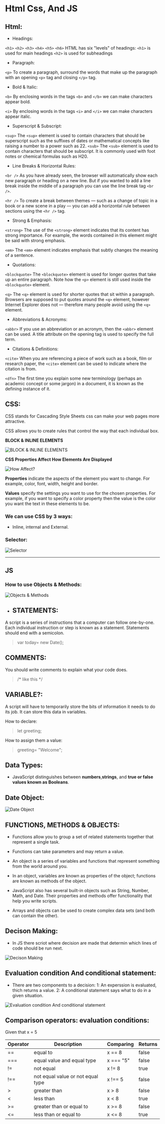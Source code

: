 # Html Css, And JS
## Html:
- Headings: 

`<h1>`
`<h2>`
`<h3>`
`<h4>`
`<h5>`
`<h6>`
HTML has six "levels" of
headings:
`<h1>` is used for main headings
`<h2>` is used for subheadings

- Paragraph:

`<p>`
To create a paragraph, surround
the words that make up the
paragraph with an opening `<p>`
tag and closing `</p>` tag.

- Bold & Italic:

`<b>`
By enclosing words in the tags
`<b>` and `</b>` we can make
characters appear bold.

`<i>`
By enclosing words in the tags
`<i>` and `</i>` we can make
characters appear italic.

- Superscript & Subscript:

`<sup>`
The `<sup>` element is used
to contain characters that
should be superscript such
as the suffixes of dates or
mathematical concepts like
raising a number to a power such
as 22.
`<sub>`
The `<sub>` element is used to
contain characters that should
be subscript. It is commonly
used with foot notes or chemical
formulas such as H20.

- Line Breaks & Horizontal Rules:

`<br />`
As you have already seen, the
browser will automatically show
each new paragraph or heading
on a new line. But if you wanted
to add a line break inside the
middle of a paragraph you can
use the line break tag `<br />`.

`<hr />`
To create a break between
themes — such as a change of
topic in a book or a new scene
in a play — you can add a
horizontal rule between sections
using the `<hr />` tag.

- Strong & Emphasis:

`<strong>`
The use of the `<strong>`
element indicates that its
content has strong importance.
For example, the words
contained in this element might
be said with strong emphasis.

`<em>`
The `<em>` element indicates
emphasis that subtly changes
the meaning of a sentence.

- Quotations: 

`<blockquote>`
The `<blockquote>` element is
used for longer quotes that take
up an entire paragraph. Note
how the `<p>` element is still
used inside the `<blockquote>`
element.

`<q>`
The `<q>` element is used for
shorter quotes that sit within
a paragraph. Browsers are
supposed to put quotes around
the `<q>` element, however
Internet Explorer does not —
therefore many people avoid
using the `<q>` element.

- Abbreviations & Acronyms:

`<abbr>`
If you use an abbreviation or
an acronym, then the `<abbr>`
element can be used. A title
attribute on the opening tag is
used to specify the full term.

- Citations & Definitions:

`<cite>`
When you are referencing a
piece of work such as a book,
film or research paper, the
`<cite>` element can be used
to indicate where the citation is
from.

`<dfn>`
The first time you explain some
new terminology (perhaps an
academic concept or some
jargon) in a document, it is
known as the defining instance
of it.



## CSS:

CSS stands for Cascading Style Sheets
css can make your web pages more attractive.

CSS allows you to create rules that control the way that each individual box.

**BLOCK & INLINE ELEMENTS**

![BLOCK & INLINE ELEMENTS](img/BandI.PNG)

**CSS Properties Affect How Elements Are Displayed**

![How Affect?](img/ACss.PNG)

**Properties** indicate the aspects
of the element you want to
change. For example, color, font,
width, height and border.

**Values** specify the settings
you want to use for the chosen
properties. For example, if you
want to specify a color property
then the value is the color you
want the text in these elements
to be.



### We can use CSS by 3 ways:

- Inline, internal and External.

### Selector:

![Selector](img/Selector.PNG)

----------------------


## JS
### How to use Objects & Methods:

![Objects & Methods](img/HTUOAM.PNG)

- ## STATEMENTS:

A script is a series of instructions that a computer can follow one-by-one.
Each individual instruction or step is known as a statement.
Statements should end with a semicolon.

> var today= new Date();

## COMMENTS:

You should write comments to explain what your code does.

> /* like this */

##  VARIABLE?:

A script will have to temporarily
store the bits of information it
needs to do its job. It can store this
data in variables.

How to declare:
> let greeting;

How to assign them a value:
> greeting= "Welcome";

## Data Types:

- JavaScript distinguishes between **numbers**,**strings**, and **true or false values known as Booleans**.



## Date Object:

![Date Object](img/DataObject.PNG)


## FUNCTIONS, METHODS & OBJECTS:

- Functions allow you to group a set of related statements together that represent a single task.

- Functions can take parameters and may return a value.

- An object is a series of variables and functions that represent something from the world around you.

- In an object, variables are known as properties of the object; functions are known as methods of the object.

- JavaScript also has several built-in objects such as String, Number, Math, and Date. Their properties and methods offer functionality that help you write scripts.

- Arrays and objects can be used to create complex data
sets (and both can contain the other).


## Decison Making:

- In JS there scriot where decision are made that determin which lines of code should be run next.

![Decison Making](img/DS.PNG)


## Evaluation condition And conditional statement:

- There are two components to a decision: 
1: An experssion is evaluated, thich returns a value.
2: A conditional statement says what to do in a given situation.


![Evaluation condition And conditional statement](img/ECACS.PNG)

## Comparison operators: evaluation conditions:

Given that x = 5
 	 	 	
| Operator      | Description | Comparing | Returns|
| -------------- | ----------- | ---------- | -------- |
| == | equal to | x == 8  | false |
| === | equal value and equal type | x === "5" | false |
| != | not equal | x != 8 | true |
| !== | not equal value or not equal type | x !== 5 | false |
| >  |   greater than | x > 8 | false
| <  |   less than | x < 8 | true |
| >=  |   greater than or equal to | x >= 8 | false |
| <=  |   less than or equal to | x <= 8 | true |








